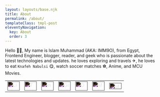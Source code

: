 ```yaml
---
layout: layouts/base.njk
title: About
permalink: /about/
templateClass: tmpl-post
eleventyNavigation:
  key: About
  order: 3
---
```


Hello 🙋‍♂️, My name is Islam Muhammad (AKA: IMM9O), from Egypt, Frontend Engineer, blogger, reader, and geek who is passionate about the latest technologies and updates. he loves exploring and travels ✈, he loves to eat `Knafeh Nabulsi` 😋, watch soccer matches ⚽, Anime, and MCU Movies.

<table align="center" border="0">
  <tr>
    <td>
      <a href="https://linkedin.com/in/islam-muhammad" target="_blank"><img style="filter: invert(1);" src="https://unpkg.com/simple-icons@v4/icons/linkedin.svg" alt="Linkedin Profile" height="30" width="40" /></a>
    </td>
    <td>
      <a href="https://twitter.com/IMM_9O" target="_blank"><img style="filter: invert(1);" src="https://unpkg.com/simple-icons@v4/icons/twitter.svg" alt="Twitter Profile" height="30" width="40" /></a>
    </td>
    <td>
      <a href="https://www.instagram.com/imm_9o/" target="_blank"><img style="filter: invert(1);" src="https://unpkg.com/simple-icons@v4/icons/instagram.svg" alt="Instagram Profile" height="30" width="40" /></a>
    </td>
    <td>
      <a href="https://github.com/IMM9O" target="_blank"><img style="filter: invert(1);" src="https://unpkg.com/simple-icons@v4/icons/github.svg" alt="Github Profile" height="30" width="40" /></a>
    </td>
    <td>
    <a href="https://dev.to/IMM9O" target="_blank"><img style="filter: invert(1);" src="https://unpkg.com/simple-icons@v4/icons/dev-dot-to.svg" alt="Dev Profile" height="30" width="40" /></a>
    </td>
    <td>
    <a href="https://IMM9O.medium.com" target="_blank"><img style="filter: invert(1);" src="https://unpkg.com/simple-icons@v4/icons/medium.svg" alt="Medium Profile" height="30" width="40" /></a>
    </td>
    <td>
    <a href="https://imm9o.github.io/feed/feed.xml" target="_blank"><img style="filter: invert(1);" src="https://unpkg.com/simple-icons@v4/icons/rss.svg" alt="My Website Feed" height="20" width="40" /></a>
    </td>
  </tr>
</table>
